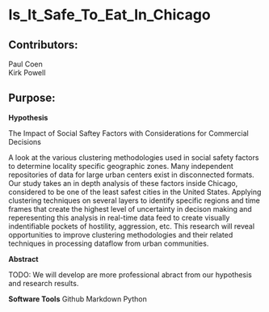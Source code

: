 # Is_It_Safe_To_Eat_In_Chicago

## Contributors:

Paul Coen  
Kirk Powell 

## Purpose:

**Hypothesis**

The Impact of Social Saftey Factors with Considerations for Commercial Decisions

A look at the various clustering methodologies used in social safety factors to determine locality specific geographic zones.  Many independent repositories of data for large urban centers exist in disconnected formats.  Our study takes an in depth analysis of these factors inside Chicago, considered to be one of the least safest cities in the United States.  Applying clustering techniques on several layers to identify specific regions and time frames that create the highest level of uncertainty in decison making and reperesenting this analysis in real-time data feed to create visually indentifiable pockets of hostility, aggression, etc.  This research will reveal opportunities to improve clustering methodologies and their related techniques in processing dataflow from urban communities.

**Abstract**

TODO: We will develop are more professional abract from our hypothesis and research results.

**Software Tools**
Github
Markdown
Python